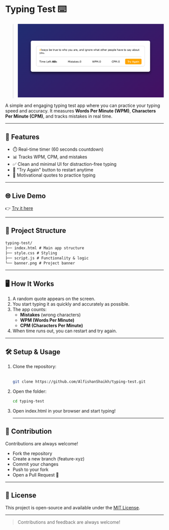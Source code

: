 # Typing Test ⌨️

> ![Typing Test Banner](https://github.com/AlfishanShaikh/typing-test/blob/c75020dc3da84884c0afc0b9a06594c8eda58238/banner.png)

A simple and engaging typing test app where you can practice your typing speed and accuracy. It measures **Words Per Minute (WPM)**, **Characters Per Minute (CPM)**, and tracks mistakes in real time.

---

## 🚀 Features

- ⏱️ Real-time timer (60 seconds countdown)
- 📊 Tracks WPM, CPM, and mistakes
- ✅ Clean and minimal UI for distraction-free typing
- 🔄 "Try Again" button to restart anytime
- 📝 Motivational quotes to practice typing

---

## 🌐 Live Demo

👉 [Try it here](https://alfishanshaikh.github.io/typing-test/)  

---

## 📂 Project Structure

```
typing-test/
├── index.html # Main app structure
├── style.css # Styling
├── script.js # Functionality & logic
└── banner.png # Project banner
```


---

## 🖥️ How It Works

1. A random quote appears on the screen.
2. You start typing it as quickly and accurately as possible.
3. The app counts:
   - **Mistakes** (wrong characters)
   - **WPM (Words Per Minute)**
   - **CPM (Characters Per Minute)**
4. When time runs out, you can restart and try again.

---

## 🛠️ Setup & Usage


1. Clone the repository:
   
   ```bash
   
   git clone https://github.com/AlfishanShaikh/typing-test.git
   ```

2. Open the folder:
   ```bash
   cd typing-test
   ```

3. Open index.html in your browser and start typing!

   ---

## 🤝 Contribution

Contributions are always welcome!

- Fork the repository
- Create a new branch (feature-xyz)
- Commit your changes
- Push to your fork
- Open a Pull Request 🎉


---


## 📝 License

This project is open-source and available under the [MIT License](LICENSE).

---
> Contributions and feedback are always welcome!